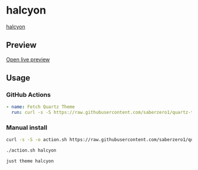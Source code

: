 # halcyon

[halcyon](https://github.com/dbarenholz)

## Preview

[Open live preview](https://quartz-themes.github.io/halcyon/)

## Usage

### GitHub Actions

```yaml
- name: Fetch Quartz Theme
  run: curl -s -S https://raw.githubusercontent.com/saberzero1/quartz-themes/master/action.sh | bash -s -- halcyon
```

### Manual install

```bash
curl -s -S -o action.sh https://raw.githubusercontent.com/saberzero1/quartz-themes/master/action.sh

./action.sh halcyon
```

```bash
just theme halcyon
```
